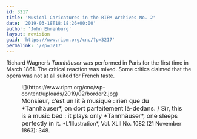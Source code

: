 ```yaml
---
id: 3217
title: 'Musical Caricatures in the RIPM Archives No. 2'
date: '2019-03-18T18:18:26+00:00'
author: 'John Ehrenburg'
layout: revision
guid: 'https://www.ripm.org/cnc/?p=3217'
permalink: '/?p=3217'
---
```


Richard Wagner’s *Tannhäuser* was performed in Paris for the first time in March 1861. The critical reaction was mixed. Some critics claimed that the opera was not at all suited for French taste.

<figure class="wp-block-image">![](https://www.ripm.org/cnc/wp-content/uploads/2019/02/border2.jpg)<figcaption><span style="font-size: medium;">Monsieur, c’est un lit à musique : rien que du *Tannhäuser*, on dort parfaitement là-dedans. / Sir, this is a music bed : it plays only *Tannhäuser*, one sleeps perfectly in it.  
</span>*L’Illustration*, Vol. XLII No. 1082 (21 November 1863): 348. </figcaption></figure>
